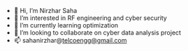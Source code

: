 - 👋 Hi, I’m Nirzhar Saha
- 👀 I’m interested in RF engineering and cyber security
- 🌱 I’m currently learning optimization
- 💞️ I’m looking to collaborate on cyber data analysis project
- 📫 sahanirzhar@telcoengg@gmail.com 

<!---
NZS-USYD/NZS-USYD is a ✨ special ✨ repository because its `README.md` (this file) appears on your GitHub profile.
You can click the Preview link to take a look at your changes.
--->
